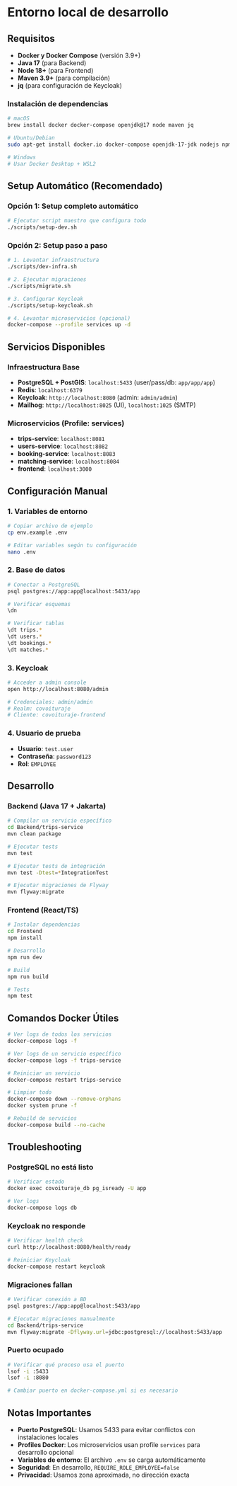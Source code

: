 # Entorno local de desarrollo

## Requisitos
- **Docker y Docker Compose** (versión 3.9+)
- **Java 17** (para Backend)
- **Node 18+** (para Frontend)
- **Maven 3.9+** (para compilación)
- **jq** (para configuración de Keycloak)

### Instalación de dependencias
```bash
# macOS
brew install docker docker-compose openjdk@17 node maven jq

# Ubuntu/Debian
sudo apt-get install docker.io docker-compose openjdk-17-jdk nodejs npm maven jq

# Windows
# Usar Docker Desktop + WSL2
```

## Setup Automático (Recomendado)

### Opción 1: Setup completo automático
```bash
# Ejecutar script maestro que configura todo
./scripts/setup-dev.sh
```

### Opción 2: Setup paso a paso
```bash
# 1. Levantar infraestructura
./scripts/dev-infra.sh

# 2. Ejecutar migraciones
./scripts/migrate.sh

# 3. Configurar Keycloak
./scripts/setup-keycloak.sh

# 4. Levantar microservicios (opcional)
docker-compose --profile services up -d
```

## Servicios Disponibles

### Infraestructura Base
- **PostgreSQL + PostGIS**: `localhost:5433` (user/pass/db: `app/app/app`)
- **Redis**: `localhost:6379`
- **Keycloak**: `http://localhost:8080` (admin: `admin/admin`)
- **Mailhog**: `http://localhost:8025` (UI), `localhost:1025` (SMTP)

### Microservicios (Profile: services)
- **trips-service**: `localhost:8081`
- **users-service**: `localhost:8082`
- **booking-service**: `localhost:8083`
- **matching-service**: `localhost:8084`
- **frontend**: `localhost:3000`

## Configuración Manual

### 1. Variables de entorno
```bash
# Copiar archivo de ejemplo
cp env.example .env

# Editar variables según tu configuración
nano .env
```

### 2. Base de datos
```bash
# Conectar a PostgreSQL
psql postgres://app:app@localhost:5433/app

# Verificar esquemas
\dn

# Verificar tablas
\dt trips.*
\dt users.*
\dt bookings.*
\dt matches.*
```

### 3. Keycloak
```bash
# Acceder a admin console
open http://localhost:8080/admin

# Credenciales: admin/admin
# Realm: covoituraje
# Cliente: covoituraje-frontend
```

### 4. Usuario de prueba
- **Usuario**: `test.user`
- **Contraseña**: `password123`
- **Rol**: `EMPLOYEE`

## Desarrollo

### Backend (Java 17 + Jakarta)
```bash
# Compilar un servicio específico
cd Backend/trips-service
mvn clean package

# Ejecutar tests
mvn test

# Ejecutar tests de integración
mvn test -Dtest=*IntegrationTest

# Ejecutar migraciones de Flyway
mvn flyway:migrate
```

### Frontend (React/TS)
```bash
# Instalar dependencias
cd Frontend
npm install

# Desarrollo
npm run dev

# Build
npm run build

# Tests
npm test
```

## Comandos Docker Útiles

```bash
# Ver logs de todos los servicios
docker-compose logs -f

# Ver logs de un servicio específico
docker-compose logs -f trips-service

# Reiniciar un servicio
docker-compose restart trips-service

# Limpiar todo
docker-compose down --remove-orphans
docker system prune -f

# Rebuild de servicios
docker-compose build --no-cache
```

## Troubleshooting

### PostgreSQL no está listo
```bash
# Verificar estado
docker exec covoituraje_db pg_isready -U app

# Ver logs
docker-compose logs db
```

### Keycloak no responde
```bash
# Verificar health check
curl http://localhost:8080/health/ready

# Reiniciar Keycloak
docker-compose restart keycloak
```

### Migraciones fallan
```bash
# Verificar conexión a BD
psql postgres://app:app@localhost:5433/app

# Ejecutar migraciones manualmente
cd Backend/trips-service
mvn flyway:migrate -Dflyway.url=jdbc:postgresql://localhost:5433/app
```

### Puerto ocupado
```bash
# Verificar qué proceso usa el puerto
lsof -i :5433
lsof -i :8080

# Cambiar puerto en docker-compose.yml si es necesario
```

## Notas Importantes
- **Puerto PostgreSQL**: Usamos 5433 para evitar conflictos con instalaciones locales
- **Profiles Docker**: Los microservicios usan profile `services` para desarrollo opcional
- **Variables de entorno**: El archivo `.env` se carga automáticamente
- **Seguridad**: En desarrollo, `REQUIRE_ROLE_EMPLOYEE=false`
- **Privacidad**: Usamos zona aproximada, no dirección exacta
